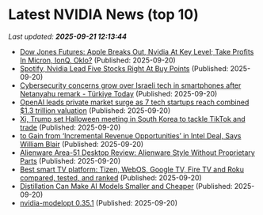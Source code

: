 # Latest NVIDIA News (top 10)
_Last updated: **2025-09-21 12:13:44**_

- [Dow Jones Futures: Apple Breaks Out, Nvidia At Key Level; Take Profits In Micron, IonQ, Oklo?](https://biztoc.com/x/15596bcc7552dee1) (Published: 2025-09-20)
- [Spotify, Nvidia Lead Five Stocks Right At Buy Points](https://biztoc.com/x/b37d196fc5134764) (Published: 2025-09-20)
- [Cybersecurity concerns grow over Israeli tech in smartphones after Netanyahu remark - Türkiye Today](https://www.turkiyetoday.com/business/cybersecurity-concerns-grow-over-israeli-tech-in-smartphones-after-netanyahu-remark-3207212) (Published: 2025-09-20)
- [OpenAI leads private market surge as 7 tech startups reach combined $1.3 trillion valuation](https://www.cnbc.com/2025/09/20/openai-leads-private-market-surge-as-7-startups-reach-1point3-trillion.html) (Published: 2025-09-20)
- [Xi, Trump set Halloween meeting in South Korea to tackle TikTok and trade](https://www.euractiv.com/news/xi-trump-set-halloween-meeting-in-south-korea-to-tackle-tiktok-and-trade/) (Published: 2025-09-20)
- [to Gain from ‘Incremental Revenue Opportunities’ in Intel Deal, Says William Blair](https://biztoc.com/x/30e4a48e414220a3) (Published: 2025-09-20)
- [Alienware Area-51 Desktop Review: Alienware Style Without Proprietary Parts](https://www.cnet.com/tech/computing/alienware-area-51-desktop-review-alienware-style-without-proprietary-parts/) (Published: 2025-09-20)
- [Best smart TV platform: Tizen, WebOS, Google TV, Fire TV and Roku compared, tested, and ranked](https://www.techradar.com/televisions/best-smart-tv-platform-tizen-webos-google-tv-fire-tv-and-roku-compared-tested-and-ranked) (Published: 2025-09-20)
- [Distillation Can Make AI Models Smaller and Cheaper](https://www.wired.com/story/how-distillation-makes-ai-models-smaller-and-cheaper/) (Published: 2025-09-20)
- [nvidia-modelopt 0.35.1](https://pypi.org/project/nvidia-modelopt/0.35.1/) (Published: 2025-09-20)

